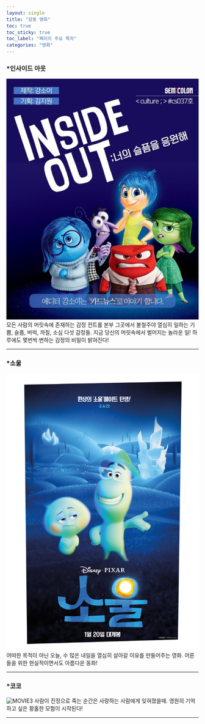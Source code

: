 ```yaml
---
layout: single
title: "감동 영화"
toc: true
toc_sticky: true
toc_label: "페이지 주요 목차"
categories: "영화"
---
```


### *인사이드 아웃
![MOVIE1](/assets/image1/인아.jpg)
모든 사람의 머릿속에 존재하는 감정 컨트롤 본부 그곳에서 불철주야 열심히 일하는 기쁨, 슬픔, 버럭, 까칠, 소심 다섯 감정들. 지금 당신의 머릿속에서 벌어지는 놀라운 일! 하루에도 몇번씩 변하는 감정의 비밀이 밝혀진다!

---

### *소울
![MOVIE2](/assets/image1/소울.jpg)
어떠한 목적이 아닌 오늘, 수 많은 내일을 열심히 살아갈 이유를 만들어주는 영화. 어른들을 위한 현실적이면서도 아름다운 동화!

---

### *코코
![MOVIE3](/assets/image1/코코.jpg)
사람이 진정으로 죽는 순간은 사랑하는 사람에게 잊혀졌을때. 영원히 기억하고 싶은 황홀한 모험이 시작된다!

---
